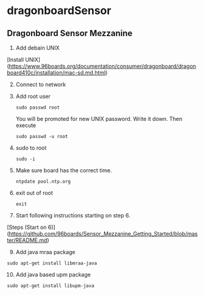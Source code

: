 # dragonboardSensor
## Dragonboard Sensor Mezzanine
1. Add debain UNIX

  [Install UNIX] (https://www.96boards.org/documentation/consumer/dragonboard/dragonboard410c/installation/mac-sd.md.html)
  
2. Connect to network
3. Add root user

   ```
   sudo passwd root
   ```
   You will be promoted for new UNIX password. Write it down.
   Then execute
   ```
   sudo passwd -u root
   ```
4. sudo to root

   ```
   sudo -i
   ```
5. Make sure board has the correct time.

   ```
   ntpdate pool.ntp.org   
   ```
6. exit out of root

   ```
   exit
   ```
   
8. Start following instructions starting on step 6.

  [Steps (Start on 6)] (https://github.com/96boards/Sensor_Mezzanine_Getting_Started/blob/master/README.md)
  
  
9. Add java mraa package

```
sudo apt-get install libmraa-java
```
  
 10. Add java based upm package
 
 ```
sudo apt-get install libupm-java
```

  

   
